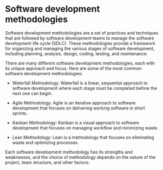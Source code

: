 # Software development methodologies

Software development methodologies are a set of practices and techniques that are followed by software development teams to manage the software development life cycle (SDLC). These methodologies provide a framework for organizing and managing the various stages of software development, including planning, analysis, design, coding, testing, and maintenance.

There are many different software development methodologies, each with its unique approach and focus. Here are some of the most common software development methodologies:

* Waterfall Methodology: Waterfall is a linear, sequential approach to software development where each stage must be completed before the next one can begin.

* Agile Methodology: Agile is an iterative approach to software development that focuses on delivering working software in short sprints.

* Kanban Methodology: Kanban is a visual approach to software development that focuses on managing workflow and minimizing waste.

* Lean Methodology: Lean is a methodology that focuses on eliminating waste and optimizing processes.

Each software development methodology has its strengths and weaknesses, and the choice of methodology depends on the nature of the project, team structure, and other factors.
